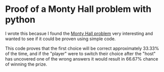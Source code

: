 # Proof of a Monty Hall problem with python

I wrote this becasue I found the [Monty Hall problem](https://en.wikipedia.org/wiki/Monty_Hall_problem) very interesting and wanted to see if it could be proven using simple code.

This code proves that the first choice will be correct approximately 33.33% of the time, and if the "player" were to switch their choice after the "host" has uncovered one of the wrong answers it would result in 66.67% chance of winning the prize.
